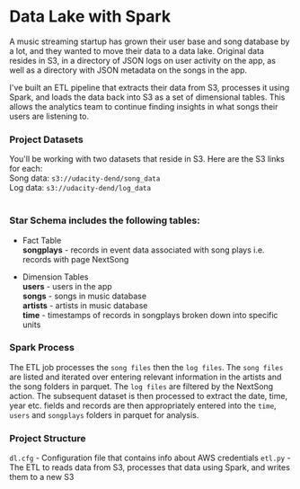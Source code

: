 # Data Lake with Spark

A music streaming startup has grown their user base and song database by a lot, and they wanted to move their data to a data lake. Original data resides in S3, in a directory of JSON logs on user activity on the app, as well as a directory with JSON metadata on the songs in the app.

I've built an ETL pipeline that extracts their data from S3, processes it using Spark, and loads the data back into S3 as a set of dimensional tables. This allows the analytics team to continue finding insights in what songs their users are listening to.

### Project Datasets
You'll be working with two datasets that reside in S3. Here are the S3 links for each:
<br>
Song data: `s3://udacity-dend/song_data` <br>
Log data: `s3://udacity-dend/log_data` <br>
<br>

### Star Schema includes the following tables:<br>
* Fact Table<br>
<b>songplays</b> - records in event data associated with song plays i.e. records with page NextSong<br>

* Dimension Tables<br>
<b>users</b> - users in the app <br>
<b>songs</b> - songs in music database<br>
<b>artists</b> - artists in music database<br>
<b>time</b> - timestamps of records in songplays broken down into specific units<br>


### Spark Process <br>

The ETL job processes the `song files` then the `log files`. The `song files` are listed and iterated over entering relevant information in the artists and the song folders in parquet. The `log files` are filtered by the NextSong action. The subsequent dataset is then processed to extract the date, time, year etc. fields and records are then appropriately entered into the `time`, `users` and `songplays` folders in parquet for analysis.<br>

### Project Structure <br>
`dl.cfg` - Configuration file that contains info about AWS credentials
`etl.py` - The ETL to reads data from S3, processes that data using Spark, and writes them to a new S3

